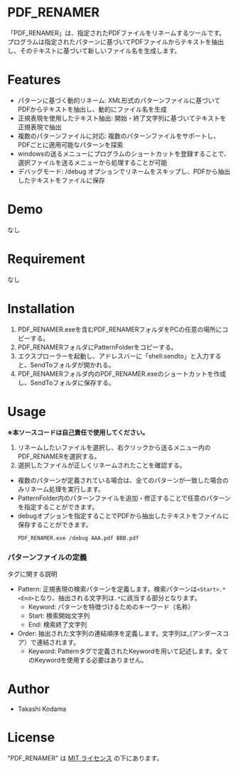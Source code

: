 # PDF_RENAMER

「PDF_RENAMER」は、指定されたPDFファイルをリネームするツールです。プログラムは指定されたパターンに基づいてPDFファイルからテキストを抽出し、そのテキストに基づいて新しいファイル名を生成します。

# Features

* パターンに基づく動的リネーム: XML形式のパターンファイルに基づいてPDFからテキストを抽出し、動的にファイル名を生成
* 正規表現を使用したテキスト抽出: 開始・終了文字列に基づいてテキストを正規表現で抽出
* 複数のパターンファイルに対応: 複数のパターンファイルをサポートし、PDFごとに適用可能なパターンを探索
* windowsの送るメニューにプログラムのショートカットを登録することで、選択ファイルを送るメニューから処理することが可能
* デバッグモード: /debug オプションでリネームをスキップし、PDFから抽出したテキストをファイルに保存

# Demo

なし

# Requirement

なし

# Installation

1. PDF_RENAMER.exeを含むPDF_RENAMERフォルダをPCの任意の場所にコピーする。
2. PDF_RENAMERフォルダにPatternFolderをコピーする。
3. エクスプローラーを起動し、アドレスバーに「shell:sendto」と入力すると、SendToフォルダが開かれる。
4. PDF_RENAMERフォルダ内のPDF_RENAMER.exeのショートカットを作成し、SendToフォルダに保存する。
   
# Usage

**※本ソースコードは自己責任で使用してください。**

1. リネームしたいファイルを選択し、右クリックから送るメニュー内のPDF_RENAMERを選択する。
2. 選択したファイルが正しくリネームされたことを確認する。

* 複数のパターンが定義されている場合は、全てのパターンが一致した場合のみリネーム処理を実行します。
* PatternFolder内のパターンファイルを追加・修正することで任意のパターンを指定することができます。
* debugオプションを指定することでPDFから抽出したテキストをファイルに保存することができます。
  ```
  PDF_RENAMER.exe /debug AAA.pdf BBB.pdf
  ```
### パターンファイルの定義
タグに関する説明
* Pattern: 正規表現の検索パターンを定義します。検索パターンは``` <Start>.*<End> ```となり、抽出される文字列は```.*```に該当する部分となります。
   * Keyword: パターンを特徴づけるためのキーワード（名称）
   * Start: 検索開始文字列
   * End: 検索終了文字列
* Order: 抽出された文字列の連結順序を定義します。文字列は_(アンダースコア）で連結されます。
   * Keyword: Patternタグで定義されたKeywordを用いて記述します。全てのKeywordを使用する必要はありません。


# Author
 
* Takashi Kodama
 
# License

"PDF_RENAMER" は [MIT ライセンス](https://en.wikipedia.org/wiki/MIT_License) の下にあります。
